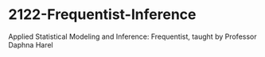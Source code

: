 # 2122-Frequentist-Inference
Applied Statistical Modeling and Inference: Frequentist, taught by Professor Daphna Harel
